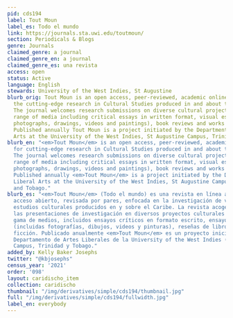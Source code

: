 ```yaml
---
pid: cds194
label: Tout Moun
label_es: Todo el mundo
link: https://journals.sta.uwi.edu/toutmoun/
section: Periodicals & Blogs
genre: Journals
claimed_genre: a journal
claimed_genre_en: a journal
claimed_genre_es: una revista
access: open
status: Active
language: English
stewards: University of the West Indies, St Augustine
blurb_orig: Tout Moun is an open access, peer-reviewed, academic online journal for
  the cutting-edge research in Cultural Studies produced in and about the Caribbean.
  The journal welcomes research submissions on diverse cultural projects in a broad
  range of media including critical essays in written format, visual essays (including
  photographs, drawings, videos and paintings), book reviews and works of fiction.
  Published annually Tout Moun is a project initiated by the Department of Liberal
  Arts at the University of the West Indies, St Augustine Campus, Trinidad and Tobago.
blurb_en: "<em>Tout Moun</em> is an open access, peer-reviewed, academic online journal
  for cutting-edge research in Cultural Studies produced in and about the Caribbean.
  The journal welcomes research submissions on diverse cultural projects in a broad
  range of media including critical essays in written format, visual essays (including
  photographs, drawings, videos and paintings), book reviews and works of fiction.
  Published annually <em>Tout Moun</em> is a project initiated by the Department of
  Liberal Arts at the University of the West Indies, St Augustine Campus, Trinidad
  and Tobago."
blurb_es: "<em>Tout Moun</em> (Todo el mundo) es una revista en línea académica de
  acceso abierto, revisada por pares, enfocada en la investigación de vanguardia en
  estudios culturales producidos en y sobre el Caribe. La revista acoge con satisfacción
  las presentaciones de investigación en diversos proyectos culturales en una amplia
  gama de medios, incluidos ensayos críticos en formato escrito, ensayos visuales
  (incluidas fotografías, dibujos, videos y pinturas), reseñas de libros y obras de
  ficción. Publicado anualmente <em>Tout Moun</em> es un proyecto iniciado por el
  Departamento de Artes Liberales de la University of the West Indies (UWI), San Agustín
  Campus, Trinidad y Tobago."
added_by: Kelly Baker Josephs
twitter: "@kbjosephs"
census_year: '2021'
order: '098'
layout: caridischo_item
collection: caridischo
thumbnail: "/img/derivatives/simple/cds194/thumbnail.jpg"
full: "/img/derivatives/simple/cds194/fullwidth.jpg"
label_en: everybody
---
```


